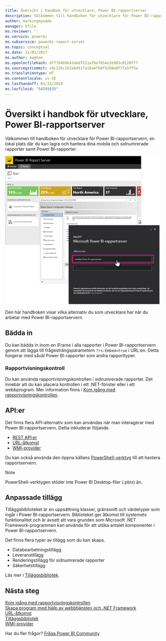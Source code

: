 ```yaml
---
title: Översikt i handbok för utvecklare, Power BI-rapportserver
description: Välkommen till handboken för utvecklare för Power BI-rapportservern, en lokal plats där du kan lagra och hantera dina mobila och sidnumrerade rapporter samt Power BI-rapporter.
author: markingmyname
manager: kfile
ms.reviewer: ''
ms.service: powerbi
ms.subservice: powerbi-report-server
ms.topic: conceptual
ms.date: 11/01/2017
ms.author: maghan
ms.openlocfilehash: df77d4b9642a6df511af8af054e3e983c0120f77
ms.sourcegitcommit: c8c126c1b2ab4527a16a4fb8f5208e0f7fa5ff5a
ms.translationtype: HT
ms.contentlocale: sv-SE
ms.lasthandoff: 01/15/2019
ms.locfileid: "54291635"
---
```

# <a name="developer-handbook-overview-power-bi-report-server"></a>Översikt i handbok för utvecklare, Power BI-rapportserver
Välkommen till handboken för utvecklare för Power BI-rapportservern, en lokal plats där du kan lagra och hantera dina mobila och sidnumrerade rapporter samt Power BI-rapporter.

![](media/developer-handbook-overview/admin-handbook.png)

Den här handboken visar vilka alternativ du som utvecklare har när du arbetar med Power BI-rapportservern.

## <a name="embedding"></a>Bädda in
Du kan bädda in inom en iFrame i alla rapporter i Power BI-rapportservern genom att lägga till frågesträngsparametern `?rs:Embed=true` i URL:en. Detta fungerar med såväl Power BI-rapporter som andra rapporttyper.

### <a name="report-viewer-control"></a>Rapportvisningskontroll
Du kan använda rapportvisningskontrollen i sidnumrerade rapporter. Det innebär att du kan placera kontrollen i ett .NET-fönster eller i ett webbprogram. Mer information finns i [Kom igång med rapportvisningskontrollen](https://docs.microsoft.com/sql/reporting-services/application-integration/integrating-reporting-services-using-reportviewer-controls-get-started).

## <a name="apis"></a>API:er
Det finns flera API-alternativ som kan användas när man interagerar med Power BI-rapportservern. Detta inkluderar följande.

* [REST API:er](rest-api.md)
* [URL-åtkomst](https://docs.microsoft.com/sql/reporting-services/url-access-ssrs)
* [WMI-provider](https://docs.microsoft.com/sql/reporting-services/wmi-provider-library-reference/reporting-services-wmi-provider-library-reference-ssrs)

Du kan också använda den öppna källans [PowerShell-verktyg](https://github.com/Microsoft/ReportingServicesTools) till att hantera rapportservern.

> [!NOTE]
> PowerShell-verktygen stöder inte Power BI Desktop-filer (.pbix) än.
> 
> 

## <a name="custom-extensions"></a>Anpassade tillägg
Tilläggsbiblioteket är en uppsättning klasser, gränssnitt och värdetyper som ingår i Power BI-rapportservern. Biblioteket ger åtkomst till systemets funktionalitet och är avsett att vara grunden som Microsoft .NET Framework-programmen kan använda för att utöka antalet komponenter i Power BI-rapportservern.

Det finns flera typer av tillägg som du kan skapa.

* Databearbetningstillägg
* Leveranstillägg
* Renderingstillägg för sidnumrerade rapporter
* Säkerhetstillägg

Läs mer i [Tilläggsbibliotek](https://docs.microsoft.com/sql/reporting-services/extensions/reporting-services-extension-library).

## <a name="next-steps"></a>Nästa steg
[Kom igång med rapportvisningskontrollen](https://docs.microsoft.com/sql/reporting-services/application-integration/integrating-reporting-services-using-reportviewer-controls-get-started)  
[Skapa program med hjälp av webbtjänsten och .NET Framework](https://docs.microsoft.com/sql/reporting-services/report-server-web-service/net-framework/building-applications-using-the-web-service-and-the-net-framework)  
[URL-åtkomst](https://docs.microsoft.com/sql/reporting-services/url-access-ssrs)  
[Tilläggsbibliotek](https://docs.microsoft.com/sql/reporting-services/extensions/reporting-services-extension-library)  
[WMI-provider](https://docs.microsoft.com/sql/reporting-services/wmi-provider-library-reference/reporting-services-wmi-provider-library-reference-ssrs)

Har du fler frågor? [Fråga Power BI Community](https://community.powerbi.com/)

